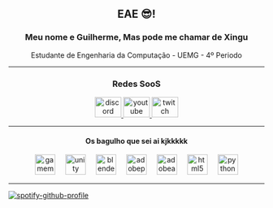 <h2 align=center>EAE 😎!</h2>

<h3  align=center>Meu nome e Guilherme, Mas pode me chamar de Xingu</h3>
<p  align=center>Estudante de Engenharia da Computação - UEMG -  4º Periodo</p>

<hr>

<h3  align=center>Redes SooS</h3>

<div  align=center>
  <a href="@xinguhe" target="_blank">
    <img src="https://raw.githubusercontent.com/maurodesouza/profile-readme-generator/master/src/assets/icons/social/discord/default.svg" width="52" height="40" alt="discord logo"  />
  </a>
  <a href="https://www.youtube.com/channel/UCVNJq-lc4cklCILBgvQpdDw" target="_blank">
    <img src="https://raw.githubusercontent.com/maurodesouza/profile-readme-generator/master/src/assets/icons/social/youtube/default.svg" width="52" height="40" alt="youtube logo"  />
  </a>
  <a href="https://www.twitch.tv/xinguheprod" target="_blank">
    <img src="https://raw.githubusercontent.com/maurodesouza/profile-readme-generator/master/src/assets/icons/social/twitch/default.svg" width="52" height="40" alt="twitch logo"  />
  </a>
</div>

<hr>

<h4  align=center>Os bagulho que sei  ai kjkkkkk</h4>

<div  align=center>
  <img src="https://skillicons.dev/icons?i=gamemakerstudio" height="40" alt="gamemakerstudio logo"  />
  <img width="12" />
  <img src="https://skillicons.dev/icons?i=unity" height="40" alt="unity logo"  />
  <img width="12" />
  <img src="https://skillicons.dev/icons?i=blender" height="40" alt="blender logo"  />
  <img width="12" />
  <img src="https://skillicons.dev/icons?i=pr" height="40" alt="adobepremierepro logo"  />
  <img width="12" />
  <img src="https://skillicons.dev/icons?i=ae" height="40" alt="adobeaftereffects logo"  />
  <img width="12" />
  <img src="https://skillicons.dev/icons?i=html" height="40" alt="html5 logo"  />
  <img width="12" />
  <img src="https://skillicons.dev/icons?i=py" height="40" alt="python logo"  />
</div>

<hr>

[![spotify-github-profile](https://spotify-github-profile.vercel.app/api/view?uid=yheene47qnfznz9lhsodgcvdx&cover_image=true&theme=natemoo-re&show_offline=true&background_color=640000&interchange=true&bar_color=53b14f&bar_color_cover=true)](https://spotify-github-profile.vercel.app/api/view?uid=yheene47qnfznz9lhsodgcvdx&redirect=true)

